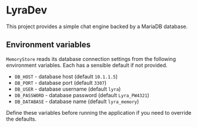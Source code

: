 # LyraDev

This project provides a simple chat engine backed by a MariaDB database.

## Environment variables

`MemoryStore` reads its database connection settings from the following
environment variables. Each has a sensible default if not provided.

- `DB_HOST` - database host (default `10.1.1.5`)
- `DB_PORT` - database port (default `3307`)
- `DB_USER` - database username (default `lyra`)
- `DB_PASSWORD` - database password (default `Lyra_PW4321`)
- `DB_DATABASE` - database name (default `lyra_memory`)

Define these variables before running the application if you need to override
the defaults.

